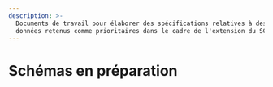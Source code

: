 ```yaml
---
description: >-
  Documents de travail pour élaborer des spécifications relatives à des jeux de
  données retenus comme prioritaires dans le cadre de l'extension du SCDL
---
```


# Schémas en préparation

